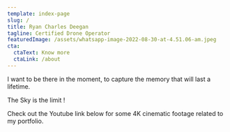 ```yaml
---
template: index-page
slug: /
title: Ryan Charles Deegan
tagline: Certified Drone Operator
featuredImage: /assets/whatsapp-image-2022-08-30-at-4.51.06-am.jpeg
cta:
  ctaText: Know more
  ctaLink: /about
---
```

I want to be there in the moment, to capture the memory that will last a lifetime.

T﻿he Sky is the limit !

C﻿heck out the Youtube link below for some 4K cinematic footage related to my portfolio.